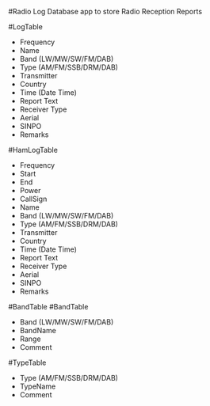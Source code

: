 #Radio Log
Database app to store Radio Reception Reports


#LogTable 
+ Frequency 
+ Name
+ Band (LW/MW/SW/FM/DAB)
+ Type (AM/FM/SSB/DRM/DAB)
+ Transmitter
+ Country
+ Time (Date Time)
+ Report Text
+ Receiver Type
+ Aerial
+ SINPO
+ Remarks

#HamLogTable 
+ Frequency
+ Start
+ End
+ Power 
+ CallSign
+ Name
+ Band (LW/MW/SW/FM/DAB)
+ Type (AM/FM/SSB/DRM/DAB)
+ Transmitter
+ Country
+ Time (Date Time)
+ Report Text
+ Receiver Type
+ Aerial
+ SINPO
+ Remarks

#BandTable 
#BandTable 
+ Band (LW/MW/SW/FM/DAB)
+ BandName
+ Range
+ Comment

#TypeTable 
+ Type (AM/FM/SSB/DRM/DAB)
+ TypeName
+ Comment
